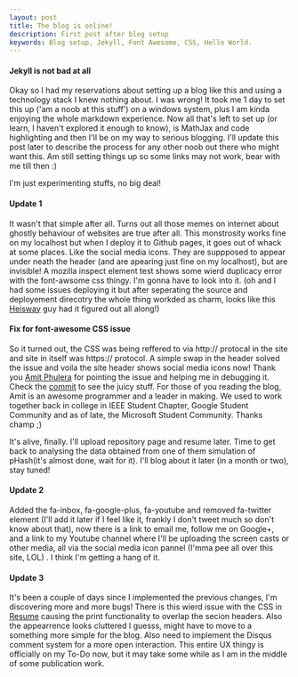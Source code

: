 ```yaml
---
layout: post
title: The blog is online!
description: First post after blog setup
keywords: Blog setup, Jekyll, Font Awesome, CSS, Hello World.
---
```


#### Jekyll is not bad at all

Okay so I had my reservations about setting up a blog like this and using a technology stack I knew nothing about.
I was wrong! It took me 1 day to set this up ('am a noob at this stuff') on a windows system, plus I am kinda enjoying the whole markdown experience. Now all that's left to set up (or learn, I haven't explored it enough to know), is MathJax and code highlighting and then I'll be on my way to serious blogging.  I'll update this post later to describe the process for any other noob out there who might want this. Am still setting things up so some links may not work, bear with me till then :)

I'm just experimenting stuffs, no big deal!

#### Update 1
It wasn't that simple after all. Turns out all those memes on internet about ghostly behaviour of websites are true after all. This monstrosity works fine on my localhost but when I deploy it to Github pages, it goes out of whack at some places. Like the social media icons. They are suppposed to appear under neath the header (and are apearing just fine on  my localhost), but are invisible! A mozilla inspect element test shows some wierd duplicacy error with the font-awsome css thingy. I'm gonna have to look into it. (oh and I had some issues deploying it but after seperating the source and deployement direcotry the whole thing workded as charm, looks like this [Heisway](https://github.com/heiswayi) guy had it figured out all along!)

#### Fix for font-awesome CSS issue
So it turned out, the CSS was being reffered to via http:// protocal in the site and site in itself was https:// protocol. A simple swap in the header solved the issue and voila the site header shows social media icons now! Thank you [Amit Phulera](https://github.com/AmitPhulera) for pointing the issue and helping me in debugging it. Check the [commit](https://github.com/Joshi-Harsh/Joshi-Harsh-Source/commit/1096c49788f3dacefb1f3bee1dfde238ffd014c1) to see the juicy stuff. For those of you reading the blog, Amit is an awesome programmer and a leader in making. We used to work together back in college in IEEE Student Chapter, Google Student Community and as of late, the Microsoft Student Community. Thanks champ ;)

It's alive, finally. I'll upload repository page and resume later. Time to get back to analysing the data obtained from one of them simulation of pHash(it's almost done, wait for it). I'll blog about it later (in a month or two), stay tuned!

#### Update 2
Added the fa-inbox, fa-google-plus, fa-youtube and removed fa-twitter element (I'll add it later if I feel like it, frankly I don't tweet much so don't know about that), now there is a link to email me, follow me on Google+, and a link to my Youtube channel where I'll be uploading the screen casts or other media, all via the social media icon pannel (I'mma pee all over this site, LOL) . I think I'm getting a hang of it.

#### Update 3
It's been a couple of days since I implemented the previous changes, I'm discovering more and more bugs! There is this wierd issue with the CSS in [Resume](https://Joshi-Harsh.github.io/resume) causing the print functionality to overlap the secion headers. Also the appearrence looks cluttered I guesss, might have to move to a something more simple for the blog. Also need to implement the Disqus comment system for a more open interaction. This entire UX thingy is officially on my To-Do now, but it may take some while as I am in the middle of some publication work. 

